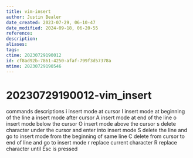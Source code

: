 ```yaml
---
title: vim-insert
author: Justin Bealer
date_created: 2023-07-29, 06-10-47
date_modified: 2024-09-18, 06-20-55
reference: 
description: 
aliases: 
tags: 
ctime: 20230729190012
id: cf8ad92b-7861-4250-afaf-799f3d57378a
mtime: 20230729190546
---
```

# 20230729190012-vim_insert

commands descriptions i insert mode at cursor I insert mode at beginning
of the line a insert mode after cursor A insert mode at end of the line
o insert mode below the cursor O insert mode above the cursor s delete
character under the cursor and enter into insert mode S delete the line
and go to insert mode from the beginning of same line C delete from
cursor to end of line and go to insert mode r replace current character
R replace character until Esc is pressed
